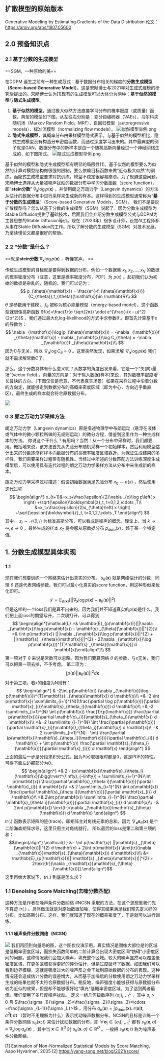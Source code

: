 ## 扩散模型的原始版本

Generative Modeling by Estimating Gradients of the Data Distribution
论文：https://arxiv.org/abs/1907.05600
## 2.0 预备知识点
### 2.1 基于分数的生成模型
==SGM，一种原始的美==

在DDPM 诞生之前有一种生成范式：基于数据分布相关的梯度的**分数生成模型（Score-based Generative Model）**。这是宋飏博士与2021年对生成式建模的研究后提出的。宋飏博士认为[1]现有的生成模型可以大体分为两种：**基于似然的模型**与**隐式生成模型**。
1. **基于似然的模型**，通过极大似然方法直接学习分布的概率密度（或质量）函数。典型的模型如下图。从左往右分别是：变分自编码器（VAEs），马尔科夫随机场（Markov Random Field，MRF），自回归模型（autoregressive models），标准流模型（normalizing flow models）。
![似然模型举例.png](images/似然模型举例.png)
2. **隐式生成模型**，其概率分布由采样模型隐式表示。与基于似然的模型相比，隐式生成模型没有构造分布密度函数，而通过深度学习出来的。其中最典型的例子就是GAN，数据分布中的新样本是由一个随机高斯向量经过一个神经网络生成的，如下图所式。
![隐式生成模型举例.png](images/隐式生成模型举例.png)

基于似然的模型和隐式生成模型都有明显的局限性[1]。基于似然的模型要么为似然的计算对模型结构做很强的限制，要么依赖目标函数来做“近似极大似然”的训练。而隐式生成模型要求对抗训练，模型不稳定很容易崩溃。为了规避这些问题，宋飏博士选择从大量被噪声扰动的数据分布中学习分数函数（score function），即“**stein分数**” $\nabla _{\mathbf{x}}\log p(\mathbf{x})$ 。并使用朗之万动力学（Langevin dynamics）的方法从估计的数据分布中进行采样来生成新的样本。这样得到的生成模型通常称为“**基于分数的生成模型**”（Score-based Generative Models，SGM）。
我们不是要说扩散模型吗？怎么从基于分数的生成模型（SGM）说起了。因为分数生成模型为Stable Diffusion提供了基础技术，后面我们会介绍分数生成模型公式与DDPM为主要思想的Stable Diffusion等价。现在（2023年）很多设计师，设觉AI工程师都从事在Stable Diffusion的工作。所以了解分数的生成模型（SGM）对技术发展，乃至读懂论文都是很好的帮助。

### 2.2 “分数”是什么？
==就是**stein分数**  $\nabla _{\mathbf{x}}\log p(\mathbf{x})$ ，听懂掌声。 ==


传统生成模型的目标就是要得到数据的分布。例如一个数据集 ${x_1, x_2, ..., x_N}$ 的数据的概率密度分布（注意，这里是概率密度分布，PDF）为 $p(x)$ 。起初我们认为初始的数据是杂乱的，随机的，我们可以记为：
$$
p_{\theta}(\mathbf{x}) = \frac{e^{-f_{\theta}(\mathbf{x})}}{C_{\theta}},f_{\theta}(\mathbf{x})\in \mathbb{R}\\
$$
$\theta$ 是参数用于建模， $f_{\theta}$ 被称为核心能量模型（energy-based model）。这个函数型就很像高斯函数 $f(x)=\frac{1}{σ \sqrt{2π}} \cdot e^{\frac{-(x - μ)^2} {2σ^2}}$ 。我们通过最大化log-likelihood的方式中求参数$\theta$ 。即首先计算基于x的导数为：
$$
\nabla _{\mathbf{x}}\log(p_{\theta}(\mathbf{x})) = -\nabla _{\mathbf{x}}f _{\theta}(\mathbf{x}) - \nabla _{\mathbf{x}}\log C_{\theta} = -\nabla _{\mathbf{x}}f _{\theta}(\mathbf{x})\\
$$
因为C与无关，所以 $\nabla _{\mathbf{x}}\log C_{\theta}=0$ 。这里突然发现，如果求解 $\nabla _{\mathbf{x}}\log p(\mathbf{x})$ 我们就不需求解常数C了。

那么，这个分数具体有什么意义呢？从数学的角度出发来看，它是一个“矢(向)量场”(vector field) 。向量的方向是：对于输入数据(样本)来说，其对数概率密度增长最快的方向。（下图仅仅是示意，不代表真实场景）如果在采样过程中沿着分数的方向走，就能够走到数据分布的高概率密度区域（即为中心，方向近乎垂直区），最终生成的样本就会符合原数据分布。

![](images/分数.gif)

### 0.3  郎之万动力学采样方法

朗之万动力学（Langevin dynamics）原是描述物理学中布朗运动（悬浮在液体或气体中的微小颗粒所做的无规则运动）的微分方程，借鉴到这里作为一种生成样本的方法。
你说这个干什么？有用吗？当然！从一个分布中采样时，我们都要用。概括地来说，该方法首先从先验分布随机采样一个初始样本，然后利用模型估计出来的分数逐渐将样本向数据分布的高概率密度区域靠近。为保证生成结果的多样性，我们需要采样过程带有随机性。当经过中所述的分数匹配方法训练深度生成模型后，可以使用具有迭代过程的朗之万动力学采样方法从分布中来生成新的样本。

朗之万动力学采样过程描述：假设初始数据满足先验分布 $x_0 \sim \pi(x)$ ，然后使用迭代过程
$$
\begin{align*}
x_{t+1}&=x_t+\frac{\epsilon}{2}\nabla _{x}\log  p\left( x \right) +\sqrt{\epsilon}\boldsymbol{z}_t, t=0,1,2,\cdots ,T\\
&=x_t+\frac{\epsilon}{2}s_{\theta}\left( x \right) +\sqrt{\epsilon}\boldsymbol{z}_t, t=0,1,2,\cdots ,T
\end{align*}
$$
其中， $z_i \sim \mathcal{N}(0,I)$ 为标准高斯分布，可以看成是噪声的概念。理论上，当 $k \rightarrow \infty, \epsilon \rightarrow 0$ ，最终生成的样本 $x_T$ 将会服从原数据分布 $p_{data}(x)$，趋于某一个特定值。


## 1. 分数生成模型具体实现
### 1.1 
现在我们想要训练一个网络来估计出真实的分布。 $s_\theta(\mathbf{x})$ 就是网络估计的分数，同理 $\theta$ 还是代表网络参数。我们可以最小化真实的score function，用这种形似来优化即可。
$$\mathcal{L} = \mathbb{E}_{p(\mathbf{x})}[||\nabla _{\mathbf{x}}\log p(\mathbf{x}) - \mathbf{s} _{\theta}(\mathbf{x})||^{2}]$$
但是这样的一个loss我们是算不出来的，因为我们并不知道真实的$p(\mathbf{x})$是什么。我们把上面loss的期望写开，二次项打开，可以得到
$$
\begin{align*}\mathcal{L} =& \mathbb{E}_{p(\mathbf{x})}[||\nabla _{\mathbf{x}}\log p(\mathbf{x}) - \mathbf{s} _{\theta}(\mathbf{x})||^{2}]\\
=& \int p(\mathbf{x}) [||\nabla _{\mathbf{x}}\log p(\mathbf{x})||^{2} + ||\mathbf{s} _{\theta}(\mathbf{x})||^{2} - 2(\nabla _{\mathbf{x}}\log p(\mathbf{x}))^{T}\mathbf{s} _{\theta}(\mathbf{x})] d \mathbf{x}\end{align*}\\
$$
第一项对于 $\theta$ 来说是常数可以忽略。因为我们要算网络 $\theta$ 的参数，与x无关，我们可以把第一项去掉，不予考虑。
第二项为：
$$\int p(\mathbf{x}) ||\mathbf{s} _{\theta}(\mathbf{x})||^{2} d \mathbf{x}$$
对于第三项，若x的维度为N则有：
$$
\begin{align*}
& -2\int p(\mathbf{x}) (\nabla _{\mathbf{x}}\log p(\mathbf{x}))^{T}\mathbf{s} _{\theta}(\mathbf{x}) d \mathbf{x}\\ 
=& -2 \int p(\mathbf{x}) \sum\limits_{i=1}^{N}(\frac{\partial \log p(\mathbf{x})}{\partial \mathbf{x}_{i}}\mathbf{s}_{\theta_i}(\mathbf{x})) d \mathbf{x}\\ 
=& -2 \sum\limits_{i=1}^{N} \int p(\mathbf{x}) \frac{1}{p(\mathbf{x})} \frac{\partial p(\mathbf{x})}{\partial \mathbf{x}_{i}}\mathbf{s}_{\theta_i}(\mathbf{x}) d \mathbf{x}\\ 
=& -2 \sum\limits_{i=1}^{N} \int \frac{\partial p(\mathbf{x})}{\partial \mathbf{x}_{i}}\mathbf{s}_{\theta_i}(\mathbf{x}) d \mathbf{x}\\ 
=& 2 \sum\limits_{i=1}^{N} - \int( \frac{\partial (p(\mathbf{x})\mathbf{s}_{\theta_i}(\mathbf{x}))}{\partial \mathbf{x}_{i}} d \mathbf{x} + \int p(\mathbf{x}) \frac{\partial \mathbf{s}_{\theta_i}(\mathbf{x})}{\partial \mathbf{x}_{i}}) d \mathbf{x}
\end{align*}
$$
上面的最后一步是分段求积分公式，因为$P(x)$取极限时都是0，这是PDF的特性。可得下面左边那部分为0。
$$
\begin{align*}
=& 2 - (p(\mathbf{x})\mathbf{s}_{\theta_i}(\mathbf{x})\bigg\rvert^{\infty}_{-\infty}) + \sum\limits_{i=1}^{N}\int p(\mathbf{x}) \frac{\partial \mathbf{s}_{\theta i}(\mathbf{x})}{\partial \mathbf{x}_{i}} d \mathbf{x}\\ 
=& 2 \sum\limits_{i=1}^{N} \int p(\mathbf{x}) \frac{\partial \mathbf{s}_{\theta i}(\mathbf{x})}{\partial \mathbf{x}_{i}} d \mathbf{x}\\ 
=& 2\int p(\mathbf{x}) \sum\limits_{i=1}^{N} \frac{\partial \mathbf{s}_{\theta i}(\mathbf{x})}{\partial \mathbf{x}_{i}} d \mathbf{x}\\ 
=& 2\int p(\mathbf{x}) \text{tr}(\nabla _{\mathbf{x}}\mathbf{s}_{\theta}(\mathbf{x})) d \mathbf{x}
\end{align*}
$$
$tr(.)$ 函数表示矩阵的迹(trace)，即矩阵主对角线元素的总和。因为 $\nabla _{\mathbf{x}}\mathbf{s}_{\theta}(\mathbf{x})$ 是个二阶海森矩阵求导，这里只用主对角线就行。
所以最后的loss是第二和第三项的和：
$$\begin{align*} \mathcal{L} &= \int p(\mathbf{x}) ||\mathbf{s} _{\theta}(\mathbf{x})||^{2} d \mathbf{x} + 2\int p(\mathbf{x}) \text{tr}(\nabla _{\mathbf{x}}\mathbf{s}_{\theta}(\mathbf{x})) d \mathbf{x}\\\\ &= \mathbb{E}_{p(\mathbf{x})}[||\mathbf{s} _{\theta}(\mathbf{x})||^{2} + 2\text{tr}(\nabla _{\mathbf{x}}\mathbf{s}_{\theta}(\mathbf{x}))].\end{align*}$$
这里再给大家说下，$tr(.)$ 到底是怎么求？
### 1.1  Denoising Score Matching(去噪分数匹配)
这种方法是作者在噪声条件分数网络 #NCSN 采取的方法，在这个思想里我们先不算迹 $tr(.)$ 。具体做法就是对原始数据加噪，使得其结果满足我们预先定义好的分布，比如高斯分布。这样，我们就知道了现在的概率密度了，于是就可以进行训练。
#### 1.1.1 噪声条件分数网络（NCSN）
![](分数在高低区域的作用.png)
我们再回到向量场的图，这个图仅仅演示用。真实情况是图像大部位是的区域是低概率密度区域，而损失函数简单的二阶计算会出现大密度区间“妨碍”小密度区间的问题。这种情况我们会加大噪声，填充整个区域。较大的噪声显然可以覆盖低密度区域，在更多区域获得更好的评分估计，但是过度破坏了数据。如图我们可以看到边界模糊，这就是强度过大的噪声反之会干扰到原始数据的分布的表现。这种情况还会造成估计分数的误差增大，从而基于加噪后的分数使用朗之万动力学采样生成的结果也就不太符合原数据分布。相反地，噪声强度小能够获得与原数据分布较为近似的效果，但是却不能够很好地“填充”低概率密度区域。为了达到两者最佳。我们使用了多尺度噪声扰动。
定义一组几何级数序列 $\left\{ \sigma _i \right\} _{i=1}^{L}$ ，其中 $\sigma _i>0$ 且 $\frac{\sigma _1}{\sigma _2}=\frac{\sigma _2}{\sigma _3}=\cdots =\frac{\sigma _{L-1}}{\sigma _L}>1$ ，用分布 $q_{\sigma}\left( \mathbf{x} \right) =\int{p_{data}\left( \mathbf{x} \right) \mathcal{N} \left( \mathbf{x}|\mathbf{t},\sigma ^2\mathbf{I} \right) \mathrm{d}\mathbf{t}}$ （暂时不用理解为什么）表示扰动噪声数据分布。NCSN的目标是训练一个条件分数网络 $s_{\theta}\left( \mathbf{x};t \right)$ 来估计扰动数据的分布，即 $\forall {{\mathbf{\sigma }}_{i}}\in \left\{ \sigma _i \right\} _{i=1}^{L}$ 都有 $s_{\theta}\left( \mathbf{x},\sigma \right) \approx \nabla _x\log q_{\sigma}\left( \mathbf{x} \right)$ ，其中当 $\mathbf{x}\in \mathbb{R} ^D$ 时 $s_{\theta}\left( \mathbf{x},\sigma \right) \in \mathbb{R} ^D$ 。一般把 $s_{\theta}\left( \mathbf{x};t \right)$ 称为噪声条件分数网络。

[1] Estimation of Non-Normalized Statistical Models by Score Matching, Aapo Hyvarinen, 2005
[2] https://yang-song.net/blog/2021/score/